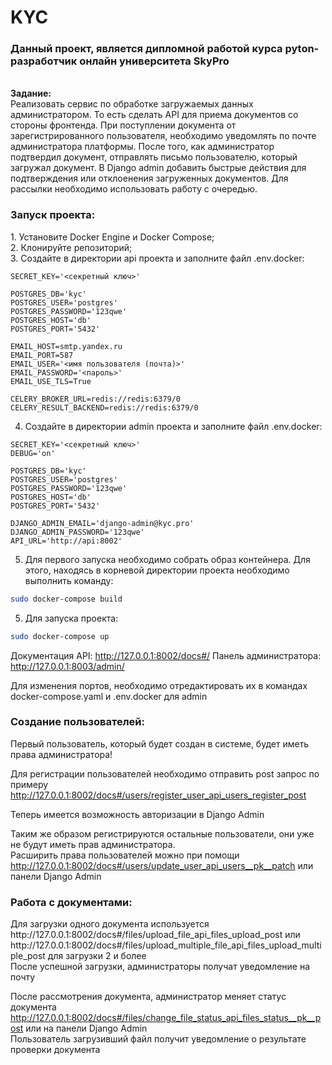 # KYC
<h3>Данный проект, является дипломной работой курса pyton-разработчик онлайн университета SkyPro</h3></br>
<b>Задание:</b></br>
Реализовать сервис по обработке загружаемых данных администратором. То есть сделать API для приема документов со стороны фронтенда. При поступлении документа от зарегистрированного пользователя, необходимо уведомлять по почте администратора платформы. После того, как администратор подтвердил документ, отправлять письмо пользователю, который загружал документ. В Django admin добавить быстрые действия для подтверждения или отклоенения загруженных документов. Для рассылки необходимо использовать работу с очередью.

<h3>Запуск проекта:</h3>
1. Установите Docker Engine и Docker Compose;</br>
2. Клонируйте репозиторий;</br>
3. Создайте в директории api проекта и заполните файл .env.docker:</br>

```
SECRET_KEY='<секретный ключ>'

POSTGRES_DB='kyc'
POSTGRES_USER='postgres'
POSTGRES_PASSWORD='123qwe'
POSTGRES_HOST='db'
POSTGRES_PORT='5432'

EMAIL_HOST=smtp.yandex.ru
EMAIL_PORT=587
EMAIL_USER='<имя пользователя (почта)>'
EMAIL_PASSWORD='<пароль>'
EMAIL_USE_TLS=True

CELERY_BROKER_URL=redis://redis:6379/0
CELERY_RESULT_BACKEND=redis://redis:6379/0
```

4. Создайте в директории admin проекта и заполните файл .env.docker:

```
SECRET_KEY='<секретный ключ>'
DEBUG='on'

POSTGRES_DB='kyc'
POSTGRES_USER='postgres'
POSTGRES_PASSWORD='123qwe'
POSTGRES_HOST='db'
POSTGRES_PORT='5432'

DJANGO_ADMIN_EMAIL='django-admin@kyc.pro'
DJANGO_ADMIN_PASSWORD='123qwe'
API_URL='http://api:8002'
```
5. Для первого запуска необходимо собрать образ контейнера. Для этого, находясь в корневой директории проекта
необходимо выполнить команду:

```bash
sudo docker-compose build
```

5. Для запуска проекта:

```bash
sudo docker-compose up
```

Документация API: http://127.0.0.1:8002/docs#/
Панель администратора: http://127.0.0.1:8003/admin/

Для изменения портов, необходимо отредактировать их в командах docker-compose.yaml и .env.docker для admin

<h3>Создание пользователей:</h3>
Первый пользователь, который будет создан в системе, будет иметь права администратора!<br/>

Для регистрации пользователей необходимо отправить post запрос по примеру http://127.0.0.1:8002/docs#/users/register_user_api_users_register_post<br/>

Теперь имеется возможность авторизации в Django Admin<br/>

Таким же образом регистрируются остальные пользователи, они уже не будут иметь прав администратора.<br/>
Расширить права пользователей можно при помощи http://127.0.0.1:8002/docs#/users/update_user_api_users__pk__patch или панели Django Admin

<h3>Работа с документами:</h3>
Для загрузки одного документа используется http://127.0.0.1:8002/docs#/files/upload_file_api_files_upload_post 
или http://127.0.0.1:8002/docs#/files/upload_multiple_file_api_files_upload_multiple_post для загрузки 2 и более
<br/>
После успешной загрузки, администраторы получат уведомление на почту
<br/>

После рассмотрения документа, администратор меняет статус документа http://127.0.0.1:8002/docs#/files/change_file_status_api_files_status__pk__post или на панели Django Admin
<br/>
Пользователь загрузивший файл получит уведомление о результате проверки документа
